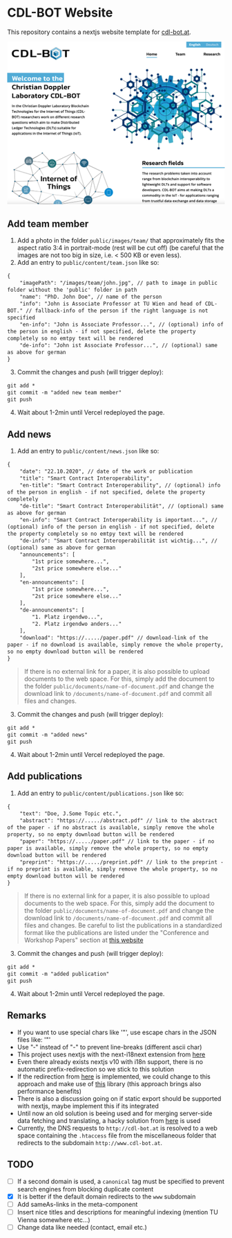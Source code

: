 # CDL-BOT Website

This repository contains a nextjs website template for [cdl-bot.at](https://cdl-bot.at).

![Screenshot](img/Screenshot.png)

## Add team member
1. Add a photo in the folder `public/images/team/` that approximately fits the aspect ratio 3:4 in portrait-mode (rest will be cut off) (be careful that the images are not too big in size, i.e. < 500 KB or even less).
2. Add an entry to `public/content/team.json` like so:
```
{
    "imagePath": "/images/team/john.jpg", // path to image in public folder without the 'public' folder in path
    "name": "PhD. John Doe", // name of the person
    "info": "John is Associate Professor at TU Wien and head of CDL-BOT." // fallback-info of the person if the right language is not specified
    "en-info": "John is Associate Professor...", // (optional) info of the person in english - if not specified, delete the property completely so no emtpy text will be rendered
    "de-info": "John ist Associate Professor...", // (optional) same as above for german
}
```
3. Commit the changes and push (will trigger deploy):
```
git add *
git commit -m "added new team member"
git push
```
4. Wait about 1-2min until Vercel redeployed the page.

## Add news
1. Add an entry to `public/content/news.json` like so:
```
{
    "date": "22.10.2020", // date of the work or publication
    "title": "Smart Contract Interoperability",
    "en-title": "Smart Contract Interoperability", // (optional) info of the person in english - if not specified, delete the property completely
    "de-title": "Smart Contract Interoperabilität", // (optional) same as above for german
    "en-info": "Smart Contract Interoperability is important...", // (optional) info of the person in english - if not specified, delete the property completely so no emtpy text will be rendered
    "de-info": "Smart Contract Interoperabilität ist wichtig...", // (optional) same as above for german
    "announcements": [
        "1st price somewhere...",
        "2st price somewhere else..."
    ],
    "en-announcements": [
        "1st price somewhere...",
        "2st price somewhere else..."
    ],
    "de-announcements": [
        "1. Platz irgendwo...",
        "2. Platz irgendwo anders..."
    ],
    "download": "https://...../paper.pdf" // download-link of the paper - if no download is available, simply remove the whole property, so no empty download button will be rendered
}
```
> If there is no external link for a paper, it is also possible to upload documents to the web space. For this, simply add the document to the folder `public/documents/name-of-document.pdf` and change the download link to `/documents/name-of-document.pdf` and commit all files and changes.
3. Commit the changes and push (will trigger deploy):
```
git add *
git commit -m "added news"
git push
```
4. Wait about 1-2min until Vercel redeployed the page.

## Add publications
1. Add an entry to `public/content/publications.json` like so:
```
{
    "text": "Doe, J.Some Topic etc.",
    "abstract": "https://...../abstract.pdf" // link to the abstract of the paper - if no abstract is available, simply remove the whole property, so no empty download button will be rendered
    "paper": "https://...../paper.pdf" // link to the paper - if no paper is available, simply remove the whole property, so no empty download button will be rendered
    "preprint": "https://...../preprint.pdf" // link to the preprint - if no preprint is available, simply remove the whole property, so no empty download button will be rendered
}
```
> If there is no external link for a paper, it is also possible to upload documents to the web space. For this, simply add the document to the folder `public/documents/name-of-document.pdf` and change the download link to `/documents/name-of-document.pdf` and commit all files and changes.
> Be careful to list the publications in a standardized format like the publications are listed under the "Conference and Workshop Papers" section at [this website](https://dsg.tuwien.ac.at/team/sschulte/publications.html)
3. Commit the changes and push (will trigger deploy):
```
git add *
git commit -m "added publication"
git push
```
4. Wait about 1-2min until Vercel redeployed the page.

## Remarks
* If you want to use special chars like '"', use escape chars in the JSON files like: '\"'
* Use "‑" instead of "-" to prevent line-breaks (different ascii char)
* This project uses nextjs with the next-i18next extension from [here](https://github.com/isaachinman/next-i18next)
* Even there already exists nextjs v10 with i18n support, there is no automatic prefix-redirection so we stick to this solution
* If the redirection from [here](https://github.com/vercel/next.js/discussions/18419) is implemented, we could change to this approach and make use of [this](https://github.com/vinissimus/next-translate) library (this approach brings also performance benefits)
* There is also a discussion going on if static export should be supported with nextjs, maybe implement this if its integrated
* Until now an old solution is beeing used and for merging server-side data fetching and translating, a hacky solution from [here](https://github.com/isaachinman/next-i18next/issues/652#issuecomment-644618517) is used
* Currently, the DNS requests to `http://cdl-bot.at` is resolved to a web space containing the `.htaccess` file from the miscellaneous folder that redirects to the subdomain `http://www.cdl-bot.at`.

## TODO
* [ ] If a second domain is used, a `canonical` tag must be specified to prevent search engines from blocking duplicate content
* [x] It is better if the default domain redirects to the `www` subdomain
* [ ] Add sameAs-links in the meta-component
* [ ] Insert nice titles and descriptions for meaningful indexing (mention TU Vienna somewhere etc...)
* [ ] Change data like needed (contact, email etc.)
